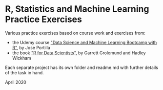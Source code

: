 # R, Statistics and Machine Learning Practice Exercises 

Various practice exercises based on course work and exercises from:

* the Udemy course ["Data Science and Machine Learning Bootcamp with R"](https://www.udemy.com/course/data-science-and-machine-learning-bootcamp-with-r/), by Jose Portilla
* the book ["R for Data Scientists"](https://r4ds.had.co.nz/), by Garrett Grolemund and Hadley Wickham 

Each separate project has its own folder and readme.md with further details of the task in hand.

April 2020


